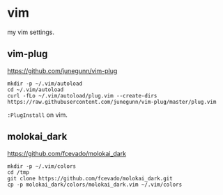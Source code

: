 # vim

my vim settings.

## vim-plug

https://github.com/junegunn/vim-plug

```
mkdir -p ~/.vim/autoload
cd ~/.vim/autoload
curl -fLo ~/.vim/autoload/plug.vim --create-dirs https://raw.githubusercontent.com/junegunn/vim-plug/master/plug.vim
```

`:PlugInstall` on vim.

## molokai_dark

https://github.com/fcevado/molokai_dark

```
mkdir -p ~/.vim/colors
cd /tmp
git clone https://github.com/fcevado/molokai_dark.git
cp -p molokai_dark/colors/molokai_dark.vim ~/.vim/colors
```

